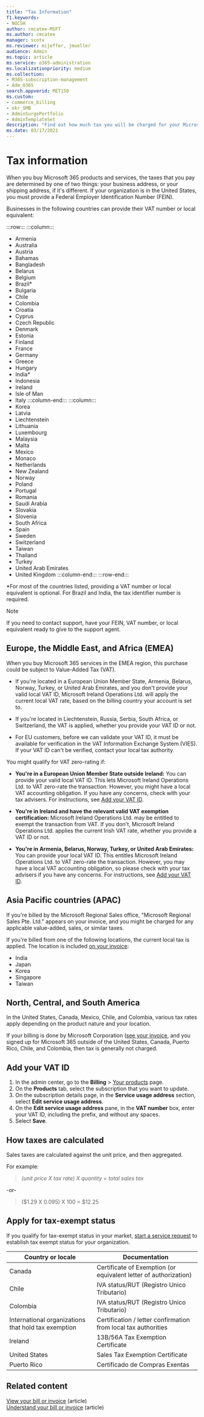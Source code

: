 ```yaml
---
title: "Tax Information"
f1.keywords:
- NOCSH
author: cmcatee-MSFT
ms.author: cmcatee
manager: scotv
ms.reviewer: mijeffer, jmueller
audience: Admin
ms.topic: article
ms.service: o365-administration
ms.localizationpriority: medium
ms.collection: 
- M365-subscription-management
- Adm_O365
search.appverid: MET150
ms.custom:
- commerce_billing
- okr_SMB
- AdminSurgePortfolio
- AdminTemplateSet
description: "Find out how much tax you will be charged for your Microsoft 365 for business subscription in different regions."
ms.date: 03/17/2021
---
```


# Tax information

When you buy Microsoft 365 products and services, the taxes that you pay are determined by one of two things: your business address, or your shipping address, if it's different. If your organization is in the United States, you must provide a Federal Employer Identification Number (FEIN).

Businesses in the following countries can provide their VAT number or local equivalent:

:::row:::
    :::column:::

- Armenia
- Australia
- Austria
- Bahamas
- Bangladesh
- Belarus
- Belgium
- Brazil*
- Bulgaria
- Chile
- Colombia
- Croatia
- Cyprus
- Czech Republic
- Denmark
- Estonia
- Finland
- France
- Germany
- Greece
- Hungary
- India*
- Indonesia
- Ireland
- Isle of Man
- Italy
    :::column-end:::
    :::column:::
- Korea
- Latvia
- Liechtenstein
- Lithuania
- Luxembourg
- Malaysia
- Malta
- Mexico
- Monaco
- Netherlands
- New Zealand
- Norway
- Poland
- Portugal
- Romania
- Saudi Arabia
- Slovakia
- Slovenia
- South Africa
- Spain
- Sweden
- Switzerland
- Taiwan
- Thailand
- Turkey
- United Arab Emirates
- United Kingdom
    :::column-end:::
:::row-end:::

*For most of the countries listed, providing a VAT number or local equivalent is optional. For Brazil and India, the tax identifier number is required.

> [!Note]
> If you need to contact support, have your FEIN, VAT number, or local equivalent ready to give to the support agent.

## Europe, the Middle East, and Africa (EMEA)

When you buy Microsoft 365 services in the EMEA region, this purchase could be subject to Value-Added Tax (VAT).
  
- If you're located in a European Union Member State, Armenia, Belarus, Norway, Turkey, or United Arab Emirates, and you don't provide your valid local VAT ID, Microsoft Ireland Operations Ltd. will apply the current local VAT rate, based on the billing country your account is set to.

- If you're located in Liechtenstein, Russia, Serbia, South Africa, or Switzerland, the VAT is applied, whether you provide your VAT ID or not.

- For EU customers, before we can validate your VAT ID, it must be available for verification in the VAT Information Exchange System (VIES). If your VAT ID can't be verified, contact your local tax authority.

You might qualify for VAT zero-rating if:
  
- **You're in a European Union Member State outside Ireland:** You can provide your valid local VAT ID. This lets Microsoft Ireland Operations Ltd. to VAT zero-rate the transaction. However, you might have a local VAT accounting obligation. If you have any concerns, check with your tax advisers. For instructions, see [Add your VAT ID](#add-your-vat-id).

- **You're in Ireland and have the relevant valid VAT exemption certification:** Microsoft Ireland Operations Ltd. may be entitled to exempt the transaction from VAT. If you don't, Microsoft Ireland Operations Ltd. applies the current Irish VAT rate, whether you provide a VAT ID or not.

- **You're in Armenia, Belarus, Norway, Turkey, or United Arab Emirates:** You can provide your local VAT ID. This entitles Microsoft Ireland Operations Ltd. to VAT zero-rate the transaction. However, you may have a local VAT accounting obligation, so please check with your tax advisers if you have any concerns. For instructions, see [Add your VAT ID](#add-your-vat-id).

## Asia Pacific countries (APAC)

If you're billed by the Microsoft Regional Sales office, "Microsoft Regional Sales Pte. Ltd." appears on your invoice, and you might be charged for any applicable value-added, sales, or similar taxes.
  
If you're billed from one of the following locations, the current local tax is applied. The location is included [on your invoice](view-your-bill-or-invoice.md):
  
- India
- Japan
- Korea
- Singapore
- Taiwan

## North, Central, and South America

In the United States, Canada, Mexico, Chile, and Colombia, various tax rates apply depending on the product nature and your location.
  
If your billing is done by Microsoft Corporation ([see your invoice](view-your-bill-or-invoice.md), and you signed up for Microsoft 365 outside of the United States, Canada, Puerto Rico, Chile, and Colombia, then tax is generally not charged.

## Add your VAT ID

1. In the admin center, go to the **Billing** \> <a href="https://go.microsoft.com/fwlink/p/?linkid=842054" target="_blank">Your products</a> page.
2. On the **Products** tab, select the subscription that you want to update.
3. On the subscription details page, in the **Service usage address** section, select **Edit service usage address**.
4. On the **Edit service usage address** pane, in the **VAT number** box, enter your VAT ID, including the prefix, and without any spaces.
5. Select **Save**.

## How taxes are calculated

Sales taxes are calculated against the unit price, and then aggregated.

For example:

>*(unit price X tax rate) X quantity = total sales tax*

-or-

>($1.29 X 0.095) X 100 = $12.25

## Apply for tax-exempt status

If you qualify for tax-exempt status in your market, [start a service request](../../admin/get-help-support.md) to establish tax exempt status for your organization.

|Country or locale | Documentation |
|------------------|----------------|
| Canada | Certificate of Exemption (or equivalent letter of authorization) |
| Chile | IVA status/RUT (Registro Unico Tributario) |
| Colombia | IVA status/RUT (Registro Unico Tributario) |
| International organizations that hold tax exemption | Certification / letter confirmation from local tax authorities |
| Ireland | 13B/56A Tax Exemption Certificate|
| United States | Sales Tax Exemption Certificate |
| Puerto Rico | Certificado de Compras Exentas |
  
## Related content
  
[View your bill or invoice](view-your-bill-or-invoice.md) (article)\
[Understand your bill or invoice](understand-your-invoice.md) (article)
